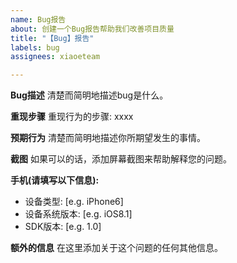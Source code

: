 ```yaml
---
name: Bug报告
about: 创建一个Bug报告帮助我们改善项目质量
title: "【Bug】报告"
labels: bug
assignees: xiaoeteam

---
```


**Bug描述**
清楚而简明地描述bug是什么。

**重现步骤**
重现行为的步骤:
xxxx

**预期行为**
清楚而简明地描述你所期望发生的事情。

**截图**
如果可以的话，添加屏幕截图来帮助解释您的问题。

**手机(请填写以下信息):**
 - 设备类型: [e.g. iPhone6]
 - 设备系统版本: [e.g. iOS8.1]
 - SDK版本: [e.g. 1.0]

**额外的信息**
在这里添加关于这个问题的任何其他信息。
